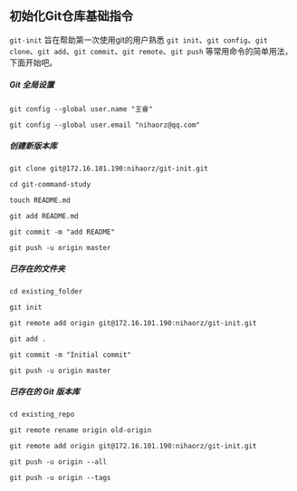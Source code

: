 ## 初始化Git仓库基础指令

`git-init` 旨在帮助第一次使用git的用户熟悉 `git init`、`git config`、`git clone`、`git add`、`git commit`、`git remote`、`git push` 等常用命令的简单用法，下面开始吧。

##### Git 全局设置

`git config --global user.name "王睿"`

`git config --global user.email "nihaorz@qq.com"`

##### 创建新版本库

`git clone git@172.16.101.190:nihaorz/git-init.git`

`cd git-command-study`

`touch README.md`

`git add README.md`

`git commit -m "add README"`

`git push -u origin master`

##### 已存在的文件夹

`cd existing_folder`

`git init`

`git remote add origin git@172.16.101.190:nihaorz/git-init.git`

`git add .`

`git commit -m "Initial commit"`

`git push -u origin master`

##### 已存在的 Git 版本库

`cd existing_repo`

`git remote rename origin old-origin`

`git remote add origin git@172.16.101.190:nihaorz/git-init.git`

`git push -u origin --all`

`git push -u origin --tags`